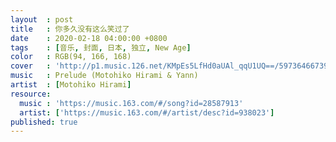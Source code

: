 ```yaml
---
layout  : post
title   : 你多久没有这么笑过了
date    : 2020-02-18 04:00:00 +0800
tags    : [音乐, 封面, 日本, 独立, New Age]
color   : RGB(94, 166, 168)
cover   : 'http://p1.music.126.net/KMpEs5LfHd0aUAl_qqU1UQ==/5973646673962617.jpg'
music   : Prelude (Motohiko Hirami & Yann)
artist  : [Motohiko Hirami]
resource:
  music : 'https://music.163.com/#/song?id=28587913'
  artist: ['https://music.163.com/#/artist/desc?id=938023']
published: true
---
```


